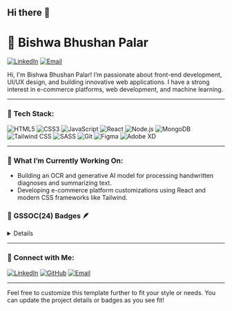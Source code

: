 ## Hi there 👋

# 🚀 **Bishwa Bhushan Palar**  
[![LinkedIn](https://img.shields.io/badge/LinkedIn-Connect-blue?style=for-the-badge&logo=linkedin)](https://www.linkedin.com/in/bishwa-bhushan-palar-45ab4526b) [![Email](https://img.shields.io/badge/Email-Contact%20Me-red?style=for-the-badge&logo=gmail)](mailto:bishwapalar657@gmail.com)

Hi, I'm Bishwa Bhushan Palar! I’m passionate about front-end development, UI/UX design, and building innovative web applications. I have a strong interest in e-commerce platforms, web development, and machine learning.

---

### 🔧 **Tech Stack:**

![HTML5](https://img.shields.io/badge/-HTML5-E34F26?style=for-the-badge&logo=html5&logoColor=white)
![CSS3](https://img.shields.io/badge/-CSS3-1572B6?style=for-the-badge&logo=css3)
![JavaScript](https://img.shields.io/badge/-JavaScript-F7DF1E?style=for-the-badge&logo=javascript&logoColor=black)
![React](https://img.shields.io/badge/-React-61DAFB?style=for-the-badge&logo=react)
![Node.js](https://img.shields.io/badge/-Node.js-339933?style=for-the-badge&logo=node.js&logoColor=white)
![MongoDB](https://img.shields.io/badge/-MongoDB-47A248?style=for-the-badge&logo=mongodb&logoColor=white)
![Tailwind CSS](https://img.shields.io/badge/-TailwindCSS-38B2AC?style=for-the-badge&logo=tailwind-css&logoColor=white)
![SASS](https://img.shields.io/badge/-SASS-CC6699?style=for-the-badge&logo=sass&logoColor=white)
![Git](https://img.shields.io/badge/-Git-F05032?style=for-the-badge&logo=git&logoColor=white)
![Figma](https://img.shields.io/badge/-Figma-F24E1E?style=for-the-badge&logo=figma&logoColor=white)
![Adobe XD](https://img.shields.io/badge/-Adobe%20XD-FF61F6?style=for-the-badge&logo=adobe-xd&logoColor=white)

---

### 🌱 **What I’m Currently Working On:**
- Building an OCR and generative AI model for processing handwritten diagnoses and summarizing text.
- Developing e-commerce platform customizations using React and modern CSS frameworks like Tailwind.


### 🎯 **GSSOC(24) Badges 🪶**

<details>	
  
  <div style='display:flex; align-items:center; gap: 10px;' align='center'>
    <a href="https://gssoc.girlscript.tech/leaderboard">
      <img src="https://raw.githubusercontent.com/GSSoC24/Postman-Challenge/main/docs/assets/Postman%20White.png" width="100px" height="100px" />
      <img src="https://raw.githubusercontent.com/GSSoC24/Postman-Challenge/main/docs/assets/1.png" width="100px" height="100px" />
      <img src="https://raw.githubusercontent.com/GSSoC24/Postman-Challenge/main/docs/assets/2.png" width="100px" height="100px" />
      <img src="https://raw.githubusercontent.com/GSSoC24/Postman-Challenge/main/docs/assets/3.png" width="100px" height="100px" />
      <img src="https://raw.githubusercontent.com/GSSoC24/Postman-Challenge/main/docs/assets/4.png" width="100px" height="100px" />
      <img src="https://raw.githubusercontent.com/GSSoC24/Postman-Challenge/main/docs/assets/5.png" width="100px" height="100px" />
      <img src="https://raw.githubusercontent.com/GSSoC24/Postman-Challenge/main/docs/assets/6.png" width="105px" height="105px" />
      <img src="https://raw.githubusercontent.com/GSSoC24/Postman-Challenge/main/docs/assets/7.png" width="100px" height="100px" />
      <img src="https://raw.githubusercontent.com/GSSoC24/Contributor/refs/heads/main/assets/Code%20Luminary.png" width="105px" height="105px" />
      <img src="https://raw.githubusercontent.com/GSSoC24/Contributor/refs/heads/main/assets/Git%20Explorer.png" width="100px" height="100px" />
      <img src="https://raw.githubusercontent.com/GSSoC24/Contributor/refs/heads/main/assets/Pull%20Expert.png" width="100px" height="100px" />
    </a>
  </div>
</details>

---

### 💬 **Connect with Me:**
[![LinkedIn](https://img.shields.io/badge/-LinkedIn-blue?style=for-the-badge&logo=linkedin)](https://www.linkedin.com/in/bishwa-bhushan-palar-45ab4526b)
[![GitHub](https://img.shields.io/badge/-GitHub-181717?style=for-the-badge&logo=github)](https://github.com/Bishwa-Bhushan-Palar)
[![Email](https://img.shields.io/badge/Email-Contact%20Me-red?style=for-the-badge&logo=gmail)](mailto:bishwapalar657@gmail.com)

---

Feel free to customize this template further to fit your style or needs. You can update the project details or badges as you see fit!
